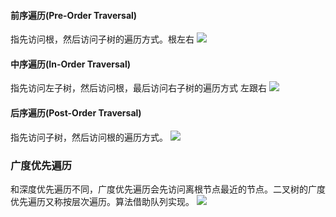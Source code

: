 #### 前序遍历(Pre-Order Traversal)

指先访问根，然后访问子树的遍历方式。根左右
![](Pasted%20image%2020220926224159.png)
#### 中序遍历(In-Order Traversal)

指先访问左子树，然后访问根，最后访问右子树的遍历方式 左跟右
![](Pasted%20image%2020220926224256.png)

#### 后序遍历(Post-Order Traversal)

指先访问子树，然后访问根的遍历方式。
![](Pasted%20image%2020220926224411.png)
### 广度优先遍历

和深度优先遍历不同，广度优先遍历会先访问离根节点最近的节点。二叉树的广度优先遍历又称按层次遍历。算法借助队列实现。
![](Pasted%20image%2020220926224509.png)